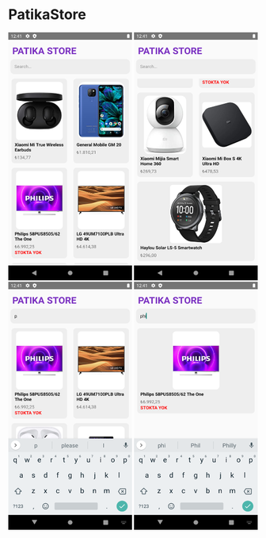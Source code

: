 # PatikaStore

<img src="Screenshot_1643373683.png" height="500" width="250"><img/>
<img src="Screenshot_1643373686.png" height="500" width="250"><img/>
<img src="Screenshot_1643373697.png" height="500" width="250"><img/>
<img src="Screenshot_1643373700.png" height="500" width="250"><img/>
